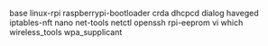 base linux-rpi raspberrypi-bootloader crda dhcpcd dialog haveged iptables-nft nano net-tools netctl openssh rpi-eeprom vi which wireless_tools wpa_supplicant
